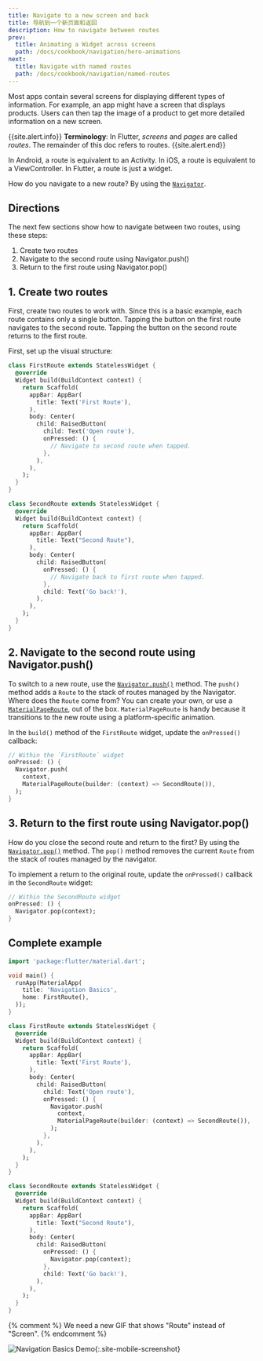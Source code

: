 ```yaml
---
title: Navigate to a new screen and back
title: 导航到一个新页面和返回
description: How to navigate between routes
prev:
  title: Animating a Widget across screens
  path: /docs/cookbook/navigation/hero-animations
next:
  title: Navigate with named routes
  path: /docs/cookbook/navigation/named-routes
---
```


Most apps contain several screens for displaying different types of information.
For example, an app might have a screen that displays products. Users can then
tap the image of a product to get more detailed information on a new screen.

{{site.alert.info}}
  **Terminology**: In Flutter, _screens_ and _pages_ are called _routes_.
  The remainder of this doc refers to routes.
{{site.alert.end}}

In Android, a route is equivalent to an Activity.
In iOS, a route is equivalent to a ViewController.
In Flutter, a route is just a widget.

How do you navigate to a new route? By using the
[`Navigator`]({{site.api}}/flutter/widgets/Navigator-class.html).

## Directions

The next few sections show how to navigate between two routes,
using these steps:

  1. Create two routes
  2. Navigate to the second route using Navigator.push()
  3. Return to the first route using Navigator.pop()

## 1. Create two routes

First, create two routes to work with. Since this is a basic example,
each route contains only a single button. Tapping the button on the
first route navigates to the second route. Tapping the button on the
second route returns to the first route.

First, set up the visual structure:

```dart
class FirstRoute extends StatelessWidget {
  @override
  Widget build(BuildContext context) {
    return Scaffold(
      appBar: AppBar(
        title: Text('First Route'),
      ),
      body: Center(
        child: RaisedButton(
          child: Text('Open route'),
          onPressed: () {
            // Navigate to second route when tapped.
          },
        ),
      ),
    );
  }
}

class SecondRoute extends StatelessWidget {
  @override
  Widget build(BuildContext context) {
    return Scaffold(
      appBar: AppBar(
        title: Text("Second Route"),
      ),
      body: Center(
        child: RaisedButton(
          onPressed: () {
            // Navigate back to first route when tapped.
          },
          child: Text('Go back!'),
        ),
      ),
    );
  }
}
```

## 2. Navigate to the second route using Navigator.push()

To switch to a new route, use the
[`Navigator.push()`]({{site.api}}/flutter/widgets/Navigator/push.html)
method. The `push()` method adds a `Route` to the stack of routes managed by
the Navigator. Where does the `Route` come from?
You can create your own, or use a
[`MaterialPageRoute`]({{site.api}}/flutter/material/MaterialPageRoute-class.html),
out of the box. `MaterialPageRoute` is handy because it transitions to the
new route using a platform-specific animation.

In the `build()` method of the `FirstRoute` widget, update the `onPressed()`
callback:

<!-- skip -->
```dart
// Within the `FirstRoute` widget
onPressed: () {
  Navigator.push(
    context,
    MaterialPageRoute(builder: (context) => SecondRoute()),
  );
}
```

## 3. Return to the first route using Navigator.pop()

How do you close the second route and return to the first? By using the
[`Navigator.pop()`]({{site.api}}/flutter/widgets/Navigator/pop.html)
method. The `pop()` method removes the current `Route` from the stack of
routes managed by the navigator.

To implement a return to the original route, update the `onPressed()`
callback in the `SecondRoute` widget:

<!-- skip -->
```dart
// Within the SecondRoute widget
onPressed: () {
  Navigator.pop(context);
}
```

## Complete example

```dart
import 'package:flutter/material.dart';

void main() {
  runApp(MaterialApp(
    title: 'Navigation Basics',
    home: FirstRoute(),
  ));
}

class FirstRoute extends StatelessWidget {
  @override
  Widget build(BuildContext context) {
    return Scaffold(
      appBar: AppBar(
        title: Text('First Route'),
      ),
      body: Center(
        child: RaisedButton(
          child: Text('Open route'),
          onPressed: () {
            Navigator.push(
              context,
              MaterialPageRoute(builder: (context) => SecondRoute()),
            );
          },
        ),
      ),
    );
  }
}

class SecondRoute extends StatelessWidget {
  @override
  Widget build(BuildContext context) {
    return Scaffold(
      appBar: AppBar(
        title: Text("Second Route"),
      ),
      body: Center(
        child: RaisedButton(
          onPressed: () {
            Navigator.pop(context);
          },
          child: Text('Go back!'),
        ),
      ),
    );
  }
}
```

{% comment %}
We need a new GIF that shows "Route" instead of "Screen".
{% endcomment %}

![Navigation Basics Demo](/images/cookbook/navigation-basics.gif){:.site-mobile-screenshot}
